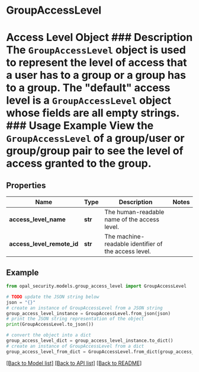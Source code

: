 # GroupAccessLevel

# Access Level Object ### Description The `GroupAccessLevel` object is used to represent the level of access that a user has to a group or a group has to a group. The \"default\" access level is a `GroupAccessLevel` object whose fields are all empty strings.  ### Usage Example View the `GroupAccessLevel` of a group/user or group/group pair to see the level of access granted to the group.

## Properties

Name | Type | Description | Notes
------------ | ------------- | ------------- | -------------
**access_level_name** | **str** | The human-readable name of the access level. | 
**access_level_remote_id** | **str** | The machine-readable identifier of the access level. | 

## Example

```python
from opal_security.models.group_access_level import GroupAccessLevel

# TODO update the JSON string below
json = "{}"
# create an instance of GroupAccessLevel from a JSON string
group_access_level_instance = GroupAccessLevel.from_json(json)
# print the JSON string representation of the object
print(GroupAccessLevel.to_json())

# convert the object into a dict
group_access_level_dict = group_access_level_instance.to_dict()
# create an instance of GroupAccessLevel from a dict
group_access_level_from_dict = GroupAccessLevel.from_dict(group_access_level_dict)
```
[[Back to Model list]](../README.md#documentation-for-models) [[Back to API list]](../README.md#documentation-for-api-endpoints) [[Back to README]](../README.md)


